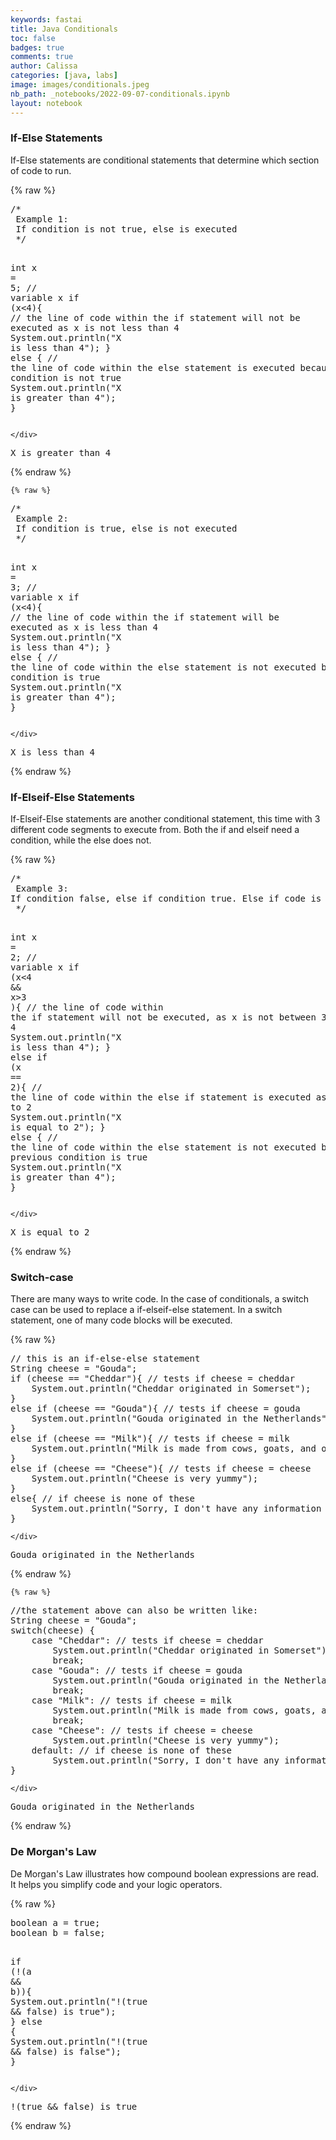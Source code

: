 ```yaml
---
keywords: fastai
title: Java Conditionals
toc: false
badges: true
comments: true
author: Calissa
categories: [java, labs]
image: images/conditionals.jpeg
nb_path: _notebooks/2022-09-07-conditionals.ipynb
layout: notebook
---
```


<!--
#################################################
### THIS FILE WAS AUTOGENERATED! DO NOT EDIT! ###
#################################################
# file to edit: _notebooks/2022-09-07-conditionals.ipynb
-->

<div class="container" id="notebook-container">
        
<div class="cell border-box-sizing text_cell rendered"><div class="inner_cell">
<div class="text_cell_render border-box-sizing rendered_html">
<h3 id="If-Else-Statements">If-Else Statements<a class="anchor-link" href="#If-Else-Statements"> </a></h3><p>If-Else statements are conditional statements that determine which section of code to run.</p>

</div>
</div>
</div>
    {% raw %}
    
<div class="cell border-box-sizing code_cell rendered">
<div class="input">

<div class="inner_cell">
    <div class="input_area">
<div class=" highlight hl-java"><pre><span></span><span class="cm">/*</span>
<span class="cm"> Example 1:</span>
<span class="cm"> If condition is not true, else is executed</span>
<span class="cm"> */</span>

<span class="kt">int</span> <span class="n">x</span> <span class="o">=</span> <span class="mi">5</span><span class="p">;</span> <span class="c1">// variable x</span>
<span class="k">if</span> <span class="p">(</span><span class="n">x</span><span class="o">&lt;</span><span class="mi">4</span><span class="p">){</span> <span class="c1">// the line of code within the if statement will not be executed as x is not less than 4</span>
    <span class="n">System</span><span class="p">.</span><span class="na">out</span><span class="p">.</span><span class="na">println</span><span class="p">(</span><span class="s">&quot;X is less than 4&quot;</span><span class="p">);</span>
<span class="p">}</span>
<span class="k">else</span> <span class="p">{</span> <span class="c1">// the line of code within the else statement is executed because first condition is not true</span>
    <span class="n">System</span><span class="p">.</span><span class="na">out</span><span class="p">.</span><span class="na">println</span><span class="p">(</span><span class="s">&quot;X is greater than 4&quot;</span><span class="p">);</span>
<span class="p">}</span>
</pre></div>

    </div>
</div>
</div>

<div class="output_wrapper">
<div class="output">

<div class="output_area">

<div class="output_subarea output_stream output_stdout output_text">
<pre>X is greater than 4
</pre>
</div>
</div>

</div>
</div>

</div>
    {% endraw %}

    {% raw %}
    
<div class="cell border-box-sizing code_cell rendered">
<div class="input">

<div class="inner_cell">
    <div class="input_area">
<div class=" highlight hl-java"><pre><span></span><span class="cm">/*</span>
<span class="cm"> Example 2:</span>
<span class="cm"> If condition is true, else is not executed</span>
<span class="cm"> */</span>

<span class="kt">int</span> <span class="n">x</span> <span class="o">=</span> <span class="mi">3</span><span class="p">;</span> <span class="c1">// variable x</span>
<span class="k">if</span> <span class="p">(</span><span class="n">x</span><span class="o">&lt;</span><span class="mi">4</span><span class="p">){</span> <span class="c1">// the line of code within the if statement will be executed as x is less than 4</span>
    <span class="n">System</span><span class="p">.</span><span class="na">out</span><span class="p">.</span><span class="na">println</span><span class="p">(</span><span class="s">&quot;X is less than 4&quot;</span><span class="p">);</span>
<span class="p">}</span>
<span class="k">else</span> <span class="p">{</span> <span class="c1">// the line of code within the else statement is not executed because first condition is true</span>
    <span class="n">System</span><span class="p">.</span><span class="na">out</span><span class="p">.</span><span class="na">println</span><span class="p">(</span><span class="s">&quot;X is greater than 4&quot;</span><span class="p">);</span>
<span class="p">}</span>
</pre></div>

    </div>
</div>
</div>

<div class="output_wrapper">
<div class="output">

<div class="output_area">

<div class="output_subarea output_stream output_stdout output_text">
<pre>X is less than 4
</pre>
</div>
</div>

</div>
</div>

</div>
    {% endraw %}

<div class="cell border-box-sizing text_cell rendered"><div class="inner_cell">
<div class="text_cell_render border-box-sizing rendered_html">
<h3 id="If-Elseif-Else-Statements">If-Elseif-Else Statements<a class="anchor-link" href="#If-Elseif-Else-Statements"> </a></h3><p>If-Elseif-Else statements are another conditional statement, this time with 3 different code segments to execute from. Both the if and elseif need a condition, while the else does not.</p>

</div>
</div>
</div>
    {% raw %}
    
<div class="cell border-box-sizing code_cell rendered">
<div class="input">

<div class="inner_cell">
    <div class="input_area">
<div class=" highlight hl-java"><pre><span></span><span class="cm">/*</span>
<span class="cm"> Example 3:</span>
<span class="cm">If condition false, else if condition true. Else if code is executed</span>
<span class="cm"> */</span>

<span class="kt">int</span> <span class="n">x</span> <span class="o">=</span> <span class="mi">2</span><span class="p">;</span> <span class="c1">// variable x</span>
<span class="k">if</span> <span class="p">(</span><span class="n">x</span><span class="o">&lt;</span><span class="mi">4</span> <span class="o">&amp;&amp;</span> <span class="n">x</span><span class="o">&gt;</span><span class="mi">3</span> <span class="p">){</span> <span class="c1">// the line of code within the if statement will not be executed, as x is not between 3 and 4</span>
    <span class="n">System</span><span class="p">.</span><span class="na">out</span><span class="p">.</span><span class="na">println</span><span class="p">(</span><span class="s">&quot;X is less than 4&quot;</span><span class="p">);</span>
<span class="p">}</span>
<span class="k">else</span> <span class="k">if</span> <span class="p">(</span><span class="n">x</span> <span class="o">==</span> <span class="mi">2</span><span class="p">){</span> <span class="c1">// the line of code within the else if statement is executed as x is equal to 2</span>
    <span class="n">System</span><span class="p">.</span><span class="na">out</span><span class="p">.</span><span class="na">println</span><span class="p">(</span><span class="s">&quot;X is equal to 2&quot;</span><span class="p">);</span>
<span class="p">}</span>
<span class="k">else</span> <span class="p">{</span> <span class="c1">// the line of code within the else statement is not executed because the previous condition is true</span>
    <span class="n">System</span><span class="p">.</span><span class="na">out</span><span class="p">.</span><span class="na">println</span><span class="p">(</span><span class="s">&quot;X is greater than 4&quot;</span><span class="p">);</span>
<span class="p">}</span>
</pre></div>

    </div>
</div>
</div>

<div class="output_wrapper">
<div class="output">

<div class="output_area">

<div class="output_subarea output_stream output_stdout output_text">
<pre>X is equal to 2
</pre>
</div>
</div>

</div>
</div>

</div>
    {% endraw %}

<div class="cell border-box-sizing text_cell rendered"><div class="inner_cell">
<div class="text_cell_render border-box-sizing rendered_html">
<h3 id="Switch-case">Switch-case<a class="anchor-link" href="#Switch-case"> </a></h3><p>There are many ways to write code. In the case of conditionals, a switch case can be used to replace a if-elseif-else statement. In a switch statement, one of many code blocks will be executed.</p>

</div>
</div>
</div>
    {% raw %}
    
<div class="cell border-box-sizing code_cell rendered">
<div class="input">

<div class="inner_cell">
    <div class="input_area">
<div class=" highlight hl-java"><pre><span></span><span class="c1">// this is an if-else-else statement</span>
<span class="n">String</span> <span class="n">cheese</span> <span class="o">=</span> <span class="s">&quot;Gouda&quot;</span><span class="p">;</span>
<span class="k">if</span> <span class="p">(</span><span class="n">cheese</span> <span class="o">==</span> <span class="s">&quot;Cheddar&quot;</span><span class="p">){</span> <span class="c1">// tests if cheese = cheddar</span>
    <span class="n">System</span><span class="p">.</span><span class="na">out</span><span class="p">.</span><span class="na">println</span><span class="p">(</span><span class="s">&quot;Cheddar originated in Somerset&quot;</span><span class="p">);</span>
<span class="p">}</span>
<span class="k">else</span> <span class="k">if</span> <span class="p">(</span><span class="n">cheese</span> <span class="o">==</span> <span class="s">&quot;Gouda&quot;</span><span class="p">){</span> <span class="c1">// tests if cheese = gouda</span>
    <span class="n">System</span><span class="p">.</span><span class="na">out</span><span class="p">.</span><span class="na">println</span><span class="p">(</span><span class="s">&quot;Gouda originated in the Netherlands&quot;</span><span class="p">);</span>
<span class="p">}</span>
<span class="k">else</span> <span class="k">if</span> <span class="p">(</span><span class="n">cheese</span> <span class="o">==</span> <span class="s">&quot;Milk&quot;</span><span class="p">){</span> <span class="c1">// tests if cheese = milk</span>
    <span class="n">System</span><span class="p">.</span><span class="na">out</span><span class="p">.</span><span class="na">println</span><span class="p">(</span><span class="s">&quot;Milk is made from cows, goats, and other mammals&quot;</span><span class="p">);</span>
<span class="p">}</span>
<span class="k">else</span> <span class="k">if</span> <span class="p">(</span><span class="n">cheese</span> <span class="o">==</span> <span class="s">&quot;Cheese&quot;</span><span class="p">){</span> <span class="c1">// tests if cheese = cheese</span>
    <span class="n">System</span><span class="p">.</span><span class="na">out</span><span class="p">.</span><span class="na">println</span><span class="p">(</span><span class="s">&quot;Cheese is very yummy&quot;</span><span class="p">);</span>
<span class="p">}</span>
<span class="k">else</span><span class="p">{</span> <span class="c1">// if cheese is none of these</span>
    <span class="n">System</span><span class="p">.</span><span class="na">out</span><span class="p">.</span><span class="na">println</span><span class="p">(</span><span class="s">&quot;Sorry, I don&#39;t have any information about &quot;</span> <span class="o">+</span> <span class="n">cheese</span><span class="p">);</span>
<span class="p">}</span>
</pre></div>

    </div>
</div>
</div>

<div class="output_wrapper">
<div class="output">

<div class="output_area">

<div class="output_subarea output_stream output_stdout output_text">
<pre>Gouda originated in the Netherlands
</pre>
</div>
</div>

</div>
</div>

</div>
    {% endraw %}

    {% raw %}
    
<div class="cell border-box-sizing code_cell rendered">
<div class="input">

<div class="inner_cell">
    <div class="input_area">
<div class=" highlight hl-java"><pre><span></span><span class="c1">//the statement above can also be written like:</span>
<span class="n">String</span> <span class="n">cheese</span> <span class="o">=</span> <span class="s">&quot;Gouda&quot;</span><span class="p">;</span>
<span class="k">switch</span><span class="p">(</span><span class="n">cheese</span><span class="p">)</span> <span class="p">{</span>
    <span class="k">case</span> <span class="s">&quot;Cheddar&quot;</span><span class="p">:</span> <span class="c1">// tests if cheese = cheddar</span>
        <span class="n">System</span><span class="p">.</span><span class="na">out</span><span class="p">.</span><span class="na">println</span><span class="p">(</span><span class="s">&quot;Cheddar originated in Somerset&quot;</span><span class="p">);</span>
        <span class="k">break</span><span class="p">;</span>
    <span class="k">case</span> <span class="s">&quot;Gouda&quot;</span><span class="p">:</span> <span class="c1">// tests if cheese = gouda</span>
        <span class="n">System</span><span class="p">.</span><span class="na">out</span><span class="p">.</span><span class="na">println</span><span class="p">(</span><span class="s">&quot;Gouda originated in the Netherlands&quot;</span><span class="p">);</span>
        <span class="k">break</span><span class="p">;</span>
    <span class="k">case</span> <span class="s">&quot;Milk&quot;</span><span class="p">:</span> <span class="c1">// tests if cheese = milk</span>
        <span class="n">System</span><span class="p">.</span><span class="na">out</span><span class="p">.</span><span class="na">println</span><span class="p">(</span><span class="s">&quot;Milk is made from cows, goats, and other mammals&quot;</span><span class="p">);</span>
        <span class="k">break</span><span class="p">;</span>
    <span class="k">case</span> <span class="s">&quot;Cheese&quot;</span><span class="p">:</span> <span class="c1">// tests if cheese = cheese</span>
        <span class="n">System</span><span class="p">.</span><span class="na">out</span><span class="p">.</span><span class="na">println</span><span class="p">(</span><span class="s">&quot;Cheese is very yummy&quot;</span><span class="p">);</span>
    <span class="k">default</span><span class="p">:</span> <span class="c1">// if cheese is none of these</span>
        <span class="n">System</span><span class="p">.</span><span class="na">out</span><span class="p">.</span><span class="na">println</span><span class="p">(</span><span class="s">&quot;Sorry, I don&#39;t have any information about &quot;</span> <span class="o">+</span> <span class="n">cheese</span><span class="p">);</span>   
<span class="p">}</span>
</pre></div>

    </div>
</div>
</div>

<div class="output_wrapper">
<div class="output">

<div class="output_area">

<div class="output_subarea output_stream output_stdout output_text">
<pre>Gouda originated in the Netherlands
</pre>
</div>
</div>

</div>
</div>

</div>
    {% endraw %}

<div class="cell border-box-sizing text_cell rendered"><div class="inner_cell">
<div class="text_cell_render border-box-sizing rendered_html">
<h3 id="De-Morgan's-Law">De Morgan's Law<a class="anchor-link" href="#De-Morgan's-Law"> </a></h3><p>De Morgan's Law illustrates how compound boolean expressions are read. It helps you simplify code and your logic operators.</p>

</div>
</div>
</div>
    {% raw %}
    
<div class="cell border-box-sizing code_cell rendered">
<div class="input">

<div class="inner_cell">
    <div class="input_area">
<div class=" highlight hl-java"><pre><span></span><span class="kt">boolean</span> <span class="n">a</span> <span class="o">=</span> <span class="kc">true</span><span class="p">;</span>
<span class="kt">boolean</span> <span class="n">b</span> <span class="o">=</span> <span class="kc">false</span><span class="p">;</span>

<span class="k">if</span> <span class="p">(</span><span class="o">!</span><span class="p">(</span><span class="n">a</span> <span class="o">&amp;&amp;</span> <span class="n">b</span><span class="p">)){</span>
    <span class="n">System</span><span class="p">.</span><span class="na">out</span><span class="p">.</span><span class="na">println</span><span class="p">(</span><span class="s">&quot;!(true &amp;&amp; false) is true&quot;</span><span class="p">);</span>
<span class="p">}</span>
<span class="k">else</span> <span class="p">{</span>
    <span class="n">System</span><span class="p">.</span><span class="na">out</span><span class="p">.</span><span class="na">println</span><span class="p">(</span><span class="s">&quot;!(true &amp;&amp; false) is false&quot;</span><span class="p">);</span>
<span class="p">}</span>
</pre></div>

    </div>
</div>
</div>

<div class="output_wrapper">
<div class="output">

<div class="output_area">

<div class="output_subarea output_stream output_stdout output_text">
<pre>!(true &amp;&amp; false) is true
</pre>
</div>
</div>

</div>
</div>

</div>
    {% endraw %}

</div>
 

